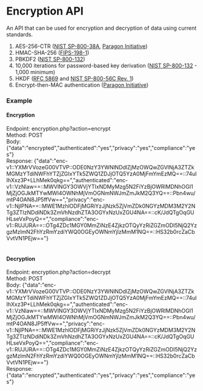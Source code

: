 # Encryption API
An API that can be used for encryption and decryption of data using current standards.<br />

1. AES-256-CTR (<a href="https://nvlpubs.nist.gov/nistpubs/Legacy/SP/nistspecialpublication800-38a.pdf" target="_blank">NIST SP-800-38A</a>, <a href="https://paragonie.com/white-paper/2015-secure-php-data-encryption" target="_blank">Paragon Initiative</a>)<br />
2. HMAC-SHA-256 (<a href="https://csrc.nist.gov/csrc/media/publications/fips/198/1/final/documents/fips-198-1_final.pdf" target="_blank">FIPS-198-1</a>)
3. PBKDF2 (<a href="https://nvlpubs.nist.gov/nistpubs/Legacy/SP/nistspecialpublication800-132.pdf" target="_blank">NIST SP-800-132</a>)
4. 10,000 iterations for password-based key derivation (<a href="https://nvlpubs.nist.gov/nistpubs/Legacy/SP/nistspecialpublication800-132.pdf" target="_blank">NIST SP-800-132</a> - 1,000 minimum)<br />
5. HKDF (<a href="https://tools.ietf.org/html/rfc5869" target="_blank">RFC 5869</a> and <a href="https://nvlpubs.nist.gov/nistpubs/SpecialPublications/NIST.SP.800-56Cr1.pdf" target="_blank">NIST SP-800-56C Rev. 1</a>)
6. Encrypt-then-MAC authentication (<a href="https://paragonie.com/white-paper/2015-secure-php-data-encryption#mac" target="_blank">Paragon Initiative</a>)<br />

### Example
#### Encryption
Endpoint: encryption.php?action=encrypt<br />
Method: POST<br />
Body: {"data":"encrypted","authenticated":"yes","privacy":"yes","compliance":"yes"}<br />
Response: {"data":"enc-v1::YXMrVVozeG00VTVP::ODE0NzY3YWNlNDdlZjMzOWQwZGVlNjA3ZTZkMGMzYTdiNWFhYTZjZGIxYTk5ZWQ1ZDJjOTQ5YzA0MjFmYmEzMQ==::74ulIhXxz3P+LLhMek0qkg==","authenticated":"enc-v1::VzNlaw==::MWVlNGY3OWVjYTIxNDMyMzg5N2FiYzBjOWRlMDNhOGI1MjZjOGJkMTYwMWI4OWNhMjVmOGNmNWJmZmJkM2Q3YQ==::Pbn4wu\/mtP4OAN8JP5ffVw==","privacy":"enc-v1::NjlPNA==::MWE1MzhlODFjMGRiYzJjNzk5ZjVmZDk0NGYzMDM3M2Y2NTg3ZTIzNDdiNDk3ZmVhNzdhZTA3OGYxNzUxZGU4NA==::cK\/JdQTgOqGUHLseVxPoyQ==","compliance":"enc-v1::RUJURA==::OTg4ZDc1MGY0MmZiNzE4ZjkzOTQyYzRiZGZmODI5NjQ2YzgzMzlmN2FhYzRmYzdiYWQ0OGEyOWNmYjIzMmM1NQ==::HS32b0rcZaCbVvtVN1PEjw=="}<br />
<br />
#### Decryption
Endpoint: encryption.php?action=decrypt<br />
Method: POST<br />
Body: {"data":"enc-v1::YXMrVVozeG00VTVP::ODE0NzY3YWNlNDdlZjMzOWQwZGVlNjA3ZTZkMGMzYTdiNWFhYTZjZGIxYTk5ZWQ1ZDJjOTQ5YzA0MjFmYmEzMQ==::74ulIhXxz3P+LLhMek0qkg==","authenticated":"enc-v1::VzNlaw==::MWVlNGY3OWVjYTIxNDMyMzg5N2FiYzBjOWRlMDNhOGI1MjZjOGJkMTYwMWI4OWNhMjVmOGNmNWJmZmJkM2Q3YQ==::Pbn4wu\/mtP4OAN8JP5ffVw==","privacy":"enc-v1::NjlPNA==::MWE1MzhlODFjMGRiYzJjNzk5ZjVmZDk0NGYzMDM3M2Y2NTg3ZTIzNDdiNDk3ZmVhNzdhZTA3OGYxNzUxZGU4NA==::cK\/JdQTgOqGUHLseVxPoyQ==","compliance":"enc-v1::RUJURA==::OTg4ZDc1MGY0MmZiNzE4ZjkzOTQyYzRiZGZmODI5NjQ2YzgzMzlmN2FhYzRmYzdiYWQ0OGEyOWNmYjIzMmM1NQ==::HS32b0rcZaCbVvtVN1PEjw=="}<br />
Response: {"data":"encrypted","authenticated":"yes","privacy":"yes","compliance":"yes"}

